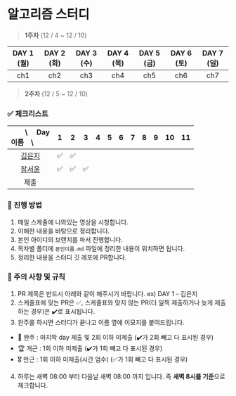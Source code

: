 # 알고리즘 스터디

> **1주차** (12 / 4 ~ 12 / 10)

|DAY 1 (월)|DAY 2 (화)|DAY 3 (수)|DAY 4 (목)|DAY 5 (금)|DAY 6 (토)|DAY 7 (일)|
| :-: | :-: | :-: | :-: | :-: | :-: | :-: |
| ch1 |  ch2 |  ch3 |  ch4 |  ch5 |  ch6 |  ch7 | 

> **2주차** (12 / 5 ~ 12 / 10)


### ✅ 체크리스트

| 　　\　 Day<br>이름　\                                      |  1  |  2  |  3  |  4  |  5  |  6  |  7  |  8  |  9  | 10  | 11  |
| :---------------------------------------------------------- | :-: | :-: | :-: | :-: | :-: | :-: | :-: | :-: | :-: | :-: | :-: |
| <center>[김은지](https://github.com/publdaze)</center>      |✅|✅|
| <center>[장서윤](https://github.com/pipisebastian)</center> |✅|✅|✅|
| <center>제출</center>                                       |

### 📌 진행 방법

1. 매일 스케줄에 나와있는 영상을 시청합니다.
2. 이해한 내용을 바탕으로 정리합니다.
3. 본인 아이디의 브랜치를 파서 진행합니다.
4. 목차별 폴더에 `본인이름.md` 파일에 정리한 내용이 위치하면 됩니다.
5. 정리한 내용을 스터디 깃 레포에 PR합니다.

### 📌 주의 사항 및 규칙

1. PR 제목은 반드시 아래와 같이 해주시기 바랍니다.
   ex) DAY 1 - 김은지
2. 스케줄표에 맞는 PR은 ✅, 스케줄표와 맞지 않는 PR(더 일찍 제출하거나 늦게 제출하는 경우)은 ✔️로 표시됩니다.
3. 완주를 하시면 스터디가 끝나고 이름 옆에 이모지를 붙여드립니다.

- 👑 완주 : 마지막 day 제출 및 2회 이하 미제출 (:heavy_check_mark:가 2회 빼고 다 표시된 경우)
- 🏆 개근 : 1회 이하 미제출 (:heavy_check_mark:가 1회 빼고 다 표시된 경우)
- 🎖 만근 : 1회 이하 미제출(시간 엄수) (✅가 1회 빼고 다 표시된 경우)

4. 하루는 새벽 08:00 부터 다음날 새벽 08:00 까지 입니다. 즉 **새벽 8시를 기준**으로 체크합니다.
